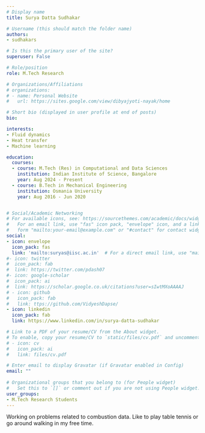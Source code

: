 ```yaml
---
# Display name
title: Surya Datta Sudhakar

# Username (this should match the folder name)
authors:
- sudhakars

# Is this the primary user of the site?
superuser: False

# Role/position
role: M.Tech Research

# Organizations/Affiliations
# organizations:
# - name: Personal Website
#   url: https://sites.google.com/view/dibyajyoti-nayak/home

# Short bio (displayed in user profile at end of posts)
bio: 

interests: 
- Fluid dynamics  
- Heat transfer
- Machine learning

education:
  courses:
  - course: M.Tech (Res) in Computational and Data Sciences
    institution: Indian Institute of Science, Bangalore
    year: Aug 2024 - Present
  - course: B.Tech in Mechanical Engineering
    institution: Osmania University
    year: Aug 2016 - Jun 2020


# Social/Academic Networking
# For available icons, see: https://sourcethemes.com/academic/docs/widgets/#icons
#   For an email link, use "fas" icon pack, "envelope" icon, and a link in the
#   form "mailto:your-email@example.com" or "#contact" for contact widget.
social:
- icon: envelope
  icon_pack: fas
  link: 'mailto:suryas@iisc.ac.in'  # For a direct email link, use "mailto:test@example.org".
#- icon: twitter
#  icon_pack: fab
#  link: https://twitter.com/pdash07
#- icon: google-scholar
#  icon_pack: ai
#  link: https://scholar.google.co.uk/citations?user=sIwtMXoAAAAJ
# - icon: github
#   icon_pack: fab
#   link: ttps://github.com/VidyeshDapse/ 
- icon: linkedin
  icon_pack: fab
  link: https://www.linkedin.com/in/surya-datta-sudhakar

# Link to a PDF of your resume/CV from the About widget.
# To enable, copy your resume/CV to `static/files/cv.pdf` and uncomment the lines below.  
# - icon: cv
#   icon_pack: ai
#   link: files/cv.pdf

# Enter email to display Gravatar (if Gravatar enabled in Config)
email: ""
  
# Organizational groups that you belong to (for People widget)
#   Set this to `[]` or comment out if you are not using People widget.  
user_groups:
- M.Tech Research Students
---
```

Working on problems related to combustion data. Like to play table tennis or go around walking in my free time.
